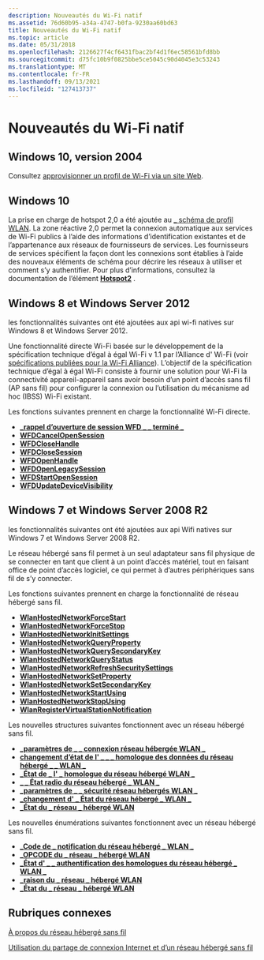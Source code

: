 ```yaml
---
description: Nouveautés du Wi-Fi natif
ms.assetid: 76d60b95-a34a-4747-b0fa-9230aa60bd63
title: Nouveautés du Wi-Fi natif
ms.topic: article
ms.date: 05/31/2018
ms.openlocfilehash: 2126627f4cf6431fbac2bf4d1f6ec58561bfd8bb
ms.sourcegitcommit: d75fc10b9f0825bbe5ce5045c90d4045e3c53243
ms.translationtype: MT
ms.contentlocale: fr-FR
ms.lasthandoff: 09/13/2021
ms.locfileid: "127413737"
---
```

# <a name="whats-new-in-native-wifi"></a>Nouveautés du Wi-Fi natif

## <a name="windows-10-version-2004"></a>Windows 10, version 2004

Consultez [approvisionner un profil de Wi-Fi via un site Web](prov-wifi-profile-via-website.md).

## <a name="windows-10"></a>Windows 10

La prise en charge de hotspot 2,0 a été ajoutée au [ \_ schéma de profil WLAN](wlan-profileschema-schema.md). La zone réactive 2,0 permet la connexion automatique aux services de Wi-Fi publics à l’aide des informations d’identification existantes et de l’appartenance aux réseaux de fournisseurs de services. Les fournisseurs de services spécifient la façon dont les connexions sont établies à l’aide des nouveaux éléments de schéma pour décrire les réseaux à utiliser et comment s’y authentifier. Pour plus d’informations, consultez la documentation de l’élément [**Hotspot2**](wlan-profileschema-hotspot2-element.md) .

## <a name="windows-8-and-windows-server-2012"></a>Windows 8 et Windows Server 2012

les fonctionnalités suivantes ont été ajoutées aux api wi-fi natives sur Windows 8 et Windows Server 2012.

Une fonctionnalité directe Wi-Fi basée sur le développement de la spécification technique d’égal à égal Wi-Fi v 1.1 par l’Alliance d' Wi-Fi (voir [spécifications publiées pour la Wi-Fi Alliance](https://www.wi-fi.org/)). L’objectif de la spécification technique d’égal à égal Wi-Fi consiste à fournir une solution pour Wi-Fi la connectivité appareil-appareil sans avoir besoin d’un point d’accès sans fil (AP sans fil) pour configurer la connexion ou l’utilisation du mécanisme ad hoc (IBSS) Wi-Fi existant.

Les fonctions suivantes prennent en charge la fonctionnalité Wi-Fi directe.

-   [**\_rappel d’ouverture de session WFD \_ \_ terminé \_**](/windows/desktop/api/wlanapi/nc-wlanapi-wfd_open_session_complete_callback)
-   [**WFDCancelOpenSession**](/windows/desktop/api/wlanapi/nf-wlanapi-wfdcancelopensession)
-   [**WFDCloseHandle**](/windows/desktop/api/wlanapi/nf-wlanapi-wfdclosehandle)
-   [**WFDCloseSession**](/windows/desktop/api/wlanapi/nf-wlanapi-wfdclosesession)
-   [**WFDOpenHandle**](/windows/desktop/api/wlanapi/nf-wlanapi-wfdopenhandle)
-   [**WFDOpenLegacySession**](/windows/desktop/api/wlanapi/nf-wlanapi-wfdopenlegacysession)
-   [**WFDStartOpenSession**](/windows/desktop/api/wlanapi/nf-wlanapi-wfdstartopensession)
-   [**WFDUpdateDeviceVisibility**](/windows/desktop/api/wlanapi/nf-wlanapi-wfdupdatedevicevisibility)

## <a name="windows-7-and-windows-server-2008-r2"></a>Windows 7 et Windows Server 2008 R2

les fonctionnalités suivantes ont été ajoutées aux api Wifi natives sur Windows 7 et Windows Server 2008 R2.

Le réseau hébergé sans fil permet à un seul adaptateur sans fil physique de se connecter en tant que client à un point d’accès matériel, tout en faisant office de point d’accès logiciel, ce qui permet à d’autres périphériques sans fil de s’y connecter.

Les fonctions suivantes prennent en charge la fonctionnalité de réseau hébergé sans fil.

-   [**WlanHostedNetworkForceStart**](/windows/desktop/api/Wlanapi/nf-wlanapi-wlanhostednetworkforcestart)
-   [**WlanHostedNetworkForceStop**](/windows/desktop/api/Wlanapi/nf-wlanapi-wlanhostednetworkforcestop)
-   [**WlanHostedNetworkInitSettings**](/windows/desktop/api/Wlanapi/nf-wlanapi-wlanhostednetworkinitsettings)
-   [**WlanHostedNetworkQueryProperty**](/windows/desktop/api/Wlanapi/nf-wlanapi-wlanhostednetworkqueryproperty)
-   [**WlanHostedNetworkQuerySecondaryKey**](/windows/desktop/api/Wlanapi/nf-wlanapi-wlanhostednetworkquerysecondarykey)
-   [**WlanHostedNetworkQueryStatus**](/windows/desktop/api/Wlanapi/nf-wlanapi-wlanhostednetworkquerystatus)
-   [**WlanHostedNetworkRefreshSecuritySettings**](/windows/desktop/api/Wlanapi/nf-wlanapi-wlanhostednetworkrefreshsecuritysettings)
-   [**WlanHostedNetworkSetProperty**](/windows/desktop/api/Wlanapi/nf-wlanapi-wlanhostednetworksetproperty)
-   [**WlanHostedNetworkSetSecondaryKey**](/windows/desktop/api/Wlanapi/nf-wlanapi-wlanhostednetworksetsecondarykey)
-   [**WlanHostedNetworkStartUsing**](/windows/desktop/api/Wlanapi/nf-wlanapi-wlanhostednetworkstartusing)
-   [**WlanHostedNetworkStopUsing**](/windows/desktop/api/Wlanapi/nf-wlanapi-wlanhostednetworkstopusing)
-   [**WlanRegisterVirtualStationNotification**](/windows/desktop/api/Wlanapi/nf-wlanapi-wlanregistervirtualstationnotification)

Les nouvelles structures suivantes fonctionnent avec un réseau hébergé sans fil.

-   [**\_paramètres de \_ \_ connexion réseau hébergée WLAN \_**](/windows/desktop/api/Wlanapi/ns-wlanapi-wlan_hosted_network_connection_settings)
-   [**changement d’état de l' \_ \_ \_ homologue des données du réseau hébergé \_ \_ WLAN \_**](/windows/desktop/api/Wlanapi/ns-wlanapi-wlan_hosted_network_data_peer_state_change)
-   [**\_État de \_ l' \_ homologue du réseau hébergé WLAN \_**](/windows/desktop/api/Wlanapi/ns-wlanapi-wlan_hosted_network_peer_state)
-   [**\_ \_ État radio du réseau hébergé \_ WLAN \_**](/windows/desktop/api/Wlanapi/ns-wlanapi-wlan_hosted_network_radio_state)
-   [**\_paramètres de \_ \_ sécurité réseau hébergés WLAN \_**](/windows/desktop/api/Wlanapi/ns-wlanapi-wlan_hosted_network_security_settings)
-   [**\_changement d' \_ État du réseau hébergé \_ WLAN \_**](/windows/desktop/api/Wlanapi/ns-wlanapi-wlan_hosted_network_state_change)
-   [**\_État du \_ réseau \_ hébergé WLAN**](/windows/desktop/api/Wlanapi/ns-wlanapi-wlan_hosted_network_status)

Les nouvelles énumérations suivantes fonctionnent avec un réseau hébergé sans fil.

-   [**\_Code de \_ notification du réseau hébergé \_ WLAN \_**](/windows/desktop/api/Wlanapi/ne-wlanapi-wlan_hosted_network_notification_code)
-   [**\_OPCODE du \_ réseau \_ hébergé WLAN**](/windows/desktop/api/Wlanapi/ne-wlanapi-wlan_hosted_network_opcode)
-   [**\_État d' \_ \_ authentification des homologues du réseau hébergé \_ WLAN \_**](/windows/desktop/api/Wlanapi/ne-wlanapi-wlan_hosted_network_peer_auth_state)
-   [**\_raison du \_ réseau \_ hébergé WLAN**](/windows/desktop/api/Wlanapi/ne-wlanapi-wlan_hosted_network_reason)
-   [**\_État du \_ réseau \_ hébergé WLAN**](/windows/desktop/api/Wlanapi/ne-wlanapi-wlan_hosted_network_state)

## <a name="related-topics"></a>Rubriques connexes

<dl> <dt>

[À propos du réseau hébergé sans fil](about-the-wireless-hosted-network.md)
</dt> <dt>

[Utilisation du partage de connexion Internet et d’un réseau hébergé sans fil](using-hosted-network-and-internet-connection-sharing.md)
</dt> </dl>

 

 



